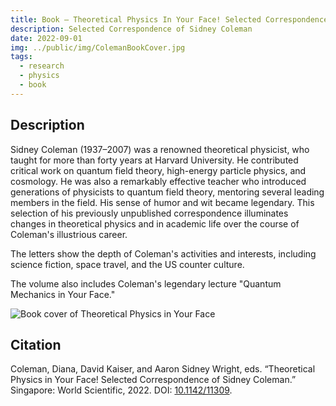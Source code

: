 ```yaml
---
title: Book – Theoretical Physics In Your Face! Selected Correspondence of Sidney Coleman
description: Selected Correspondence of Sidney Coleman
date: 2022-09-01
img: ../public/img/ColemanBookCover.jpg
tags:
  - research
  - physics
  - book
---
```


## Description

Sidney Coleman (1937–2007) was a renowned theoretical physicist, who taught for more than forty years at Harvard University. He contributed critical work on quantum field theory, high-energy particle physics, and cosmology. He was also a remarkably effective teacher who introduced generations of physicists to quantum field theory, mentoring several leading members in the field. His sense of humor and wit became legendary. This selection of his previously unpublished correspondence illuminates changes in theoretical physics and in academic life over the course of Coleman's illustrious career.  

The letters show the depth of Coleman's activities and interests, including science fiction, space travel, and the US counter culture.  

The volume also includes Coleman's legendary lecture "Quantum Mechanics in Your Face."  

<img class="fiftyP" src="/img/ColemanBookCover.jpg" alt="Book cover of Theoretical Physics in Your Face" Title="Sidney Coleman relaxing at the top of a mountain">

## Citation

  <div class="csl-entry">Coleman, Diana, David Kaiser, and Aaron Sidney Wright, eds. &ldquo;Theoretical Physics in Your Face! Selected Correspondence of Sidney Coleman.&rdquo; Singapore: World Scientific, 2022. DOI: <a href="https://doi.org/10.1142/11309">10.1142/11309</a>.</div>
